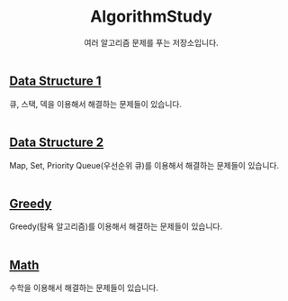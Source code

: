 <div align="center">

# AlgorithmStudy

여러 알고리즘 문제를 푸는 저장소입니다.
<br><br>
</div>

## [Data Structure 1](https://github.com/minyoung529/AlgorithmStudy/blob/main/DataStructure1/README.md)

큐, 스택, 덱을 이용해서 해결하는 문제들이 있습니다.<br><br>


## [Data Structure 2](https://github.com/minyoung529/AlgorithmStudy/blob/main/DataStructure2/README.md)

Map, Set, Priority Queue(우선순위 큐)를 이용해서 해결하는 문제들이 있습니다.<br><br>


## [Greedy](https://github.com/minyoung529/AlgorithmStudy/blob/main/Greedy/README.md)

Greedy(탐욕 알고리즘)를 이용해서 해결하는 문제들이 있습니다.<br><br>


## [Math](https://github.com/minyoung529/AlgorithmStudy/blob/main/Math/README.md)

수학을 이용해서 해결하는 문제들이 있습니다.<br><br>

